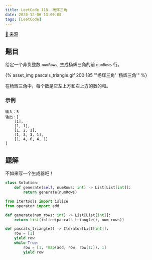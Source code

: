 ```yaml
---
title: LeetCode 118. 杨辉三角
date: 2020-12-06 13:00:00
tags: [LeetCode]
---
```


[:link: 来源](https://leetcode-cn.com/problems/pascals-triangle/)

## 题目

给定一个非负整数 `numRows`, 生成杨辉三角的前 `numRows` 行。

{% asset_img pascals_triangle.gif 200 185 "'杨辉三角' '杨辉三角'" %}

在杨辉三角中，每个数是它左上方和右上方的数的和。

### 示例

```raw
输入：5
输出：[
    [1],
    [1, 1],
    [1, 2, 1],
    [1, 3, 3, 1],
    [1, 4, 6, 4, 1]
]
```

<!-- more -->

## 题解

不如来写一个生成器吧！

```python
class Solution:
    def generate(self, numRows: int) -> List[List[int]]:
        return generate(numRows)

from itertools import islice
from operator import add

def generate(num_rows: int) -> List[List[int]]:
    return list(islice(pascals_triangle(), num_rows))

def pascals_triangle() -> Iterator[List[int]]:
    row = [1]
    yield row
    while True:
        row = [1, *map(add, row, row[1:]), 1]
        yield row
```
